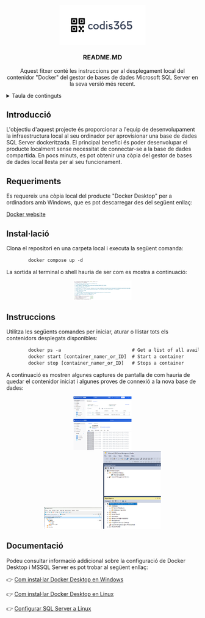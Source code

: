 <!-- PROJECT LOGO -->
<br />
<div align="center">
  <img src="images/logo.jpg" style="display: block;  margin-left: auto;  margin-right: auto;  width: 45%;">
  <h3 align="center">README.MD</h3>

  <p align="center">
      Aquest fitxer conté les instruccions per al desplegament local del contenidor "Docker" del gestor de bases de dades Microsoft SQL Server en la seva versió més recent.
    <br />
  </p>
</div>

<!-- TABLE OF CONTENTS -->
<details>
  <summary>Taula de continguts</summary>
  <ol>
    <li><a href="#introduction">Introducció</a></li>
    <li><a href="#requirements">Requeriments</a></li>
    <li><a href="#installation">Instal·lació</a></li>
    <li><a href="#instructions">Instruccions</a></li>
    <li><a href="#documentation">Documentació addicional</a></li>
  </ol>
</details>

<!-- INTRODUCTION -->
## Introducció
<div id="introduction"></div>

L'objectiu d'aquest projecte és proporcionar a l'equip de desenvolupament la infraestructura local al seu ordinador per aprovisionar una base de dades SQL Server dockeritzada. El principal benefici és poder desenvolupar el producte localment sense necessitat de connectar-se a la base de dades compartida. En pocs minuts, es pot obtenir una còpia del gestor de bases de dades local llesta per al seu funcionament.

<!-- REQUIREMENTS -->
## Requeriments
<div id="requirements"></div>

Es requereix una còpia local del producte "Docker Desktop" per a ordinadors amb Windows, que es pot descarregar des del següent enllaç: 

[Docker website](https://www.docker.com)

<!-- INSTALLATION -->
## Instal·lació
<div id="installation"></div>

Clona el repositori en una carpeta local i executa la següent comanda:

```def
        docker compose up -d
```
La sortida al terminal o shell hauria de ser com es mostra a continuació:

<div id="block" align="center">
    <div class="inline-block" style="display: inline-block; width: 30%">
        <img src="images/docker1.png">
    </div>
</div>


<!-- INSTRUCTIONS -->
## Instruccions
<div id="instructions"></div>

Utilitza les següents comandes per iniciar, aturar o llistar tots els contenidors desplegats disponibles:

```def
        docker ps -a                          # Get a list of all available containers
        docker start [container_namer_or_ID]  # Start a container
        docker stop [container_namer_or_ID]   # Stops a container
```

A continuació es mostren algunes captures de pantalla de com hauria de quedar el contenidor iniciat i algunes proves de connexió a la nova base de dades:

<div id="block" align="center">
    <div class="inline-block" style="display: inline-block; width: 30%">
        <img src="images/docker2.png">
    </div>
    <br>
    <div class="inline-block" style="display: inline-block; width: 30%">
        <img src="images/docker3.png">
    </div>
    <br>
    <div class="inline-block" style="display: inline-block; width: 30%">
        <img src="images/docker4.png">
    </div>
    <div class="inline-block" style="display: inline-block; width: 30%">
        <img src="images/docker5.png">
    </div>
</div>


<!-- DOCUMENTATION -->
## Documentació
<div id="documentation"></div>

Podeu consultar informació addicional sobre la configuració de Docker Desktop i MSSQL Server es pot trobar al següent enllaç:

👉 [Com instal·lar Docker Desktop en Windows](https://docs.docker.com/desktop/setup/install/windows-install/)

👉 [Com instal·lar Docker Desktop en Linux](https://docs.docker.com/desktop/setup/install/linux/)

👉 [Configurar SQL Server a Linux](https://learn.microsoft.com/en-us/sql/linux/sql-server-linux-configure-environment-variables)
